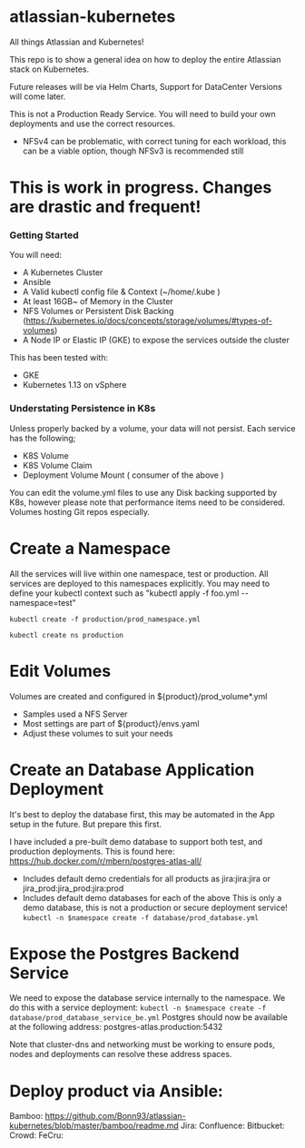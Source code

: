 # atlassian-kubernetes
All things Atlassian and Kubernetes!

This repo is to show a general idea on how to deploy the entire Atlassian stack on Kubernetes.

Future releases will be via Helm Charts, Support for DataCenter Versions will come later.

This is not a Production Ready Service. You will need to build your own deployments and use the correct resources.
* NFSv4 can be problematic, with correct tuning for each workload, this can be a viable option, though NFSv3 is recommended still

# This is work in progress. Changes are drastic and frequent! 

### Getting Started ###
You will need:
* A Kubernetes Cluster
* Ansible
* A Valid kubectl config file & Context (~/home/.kube )
* At least 16GB~ of Memory in the Cluster
* NFS Volumes or Persistent Disk Backing (https://kubernetes.io/docs/concepts/storage/volumes/#types-of-volumes)
* A Node IP or Elastic IP (GKE) to expose the services outside the cluster

This has been tested with:
* GKE
* Kubernetes 1.13 on vSphere

### Understating Persistence in K8s ###
Unless properly backed by a volume, your data will not persist. Each service has the following;
* K8S Volume
* K8S Volume Claim
* Deployment Volume Mount ( consumer of the above )

You can edit the volume.yml files to use any Disk backing supported by K8s, however please note that performance items need to be considered. Volumes hosting Git repos especially.

# Create a Namespace
All the services will live within one namespace, test or production. All services are deployed to this namespaces explicitly.
You may need to define your kubectl context such as "kubectl apply -f foo.yml --namespace=test" 

```kubectl create -f production/prod_namespace.yml```

```kubectl create ns production```

# Edit Volumes
Volumes are created and configured in ${product}/prod_volume*.yml
* Samples used a NFS Server
* Most settings are part of ${product}/envs.yaml
* Adjust these volumes to suit your needs


# Create an Database Application Deployment
It's best to deploy the database first, this may be automated in the App setup in the future. But prepare this first.

I have included a pre-built demo database to support both test, and production deployments. This is found here: https://hub.docker.com/r/mbern/postgres-atlas-all/ 
* Includes default demo credentials for all products as jira:jira:jira or jira_prod:jira_prod:jira:prod
* Includes default demo databases for each of the above
This is only a demo database, this is not a production or secure deployment service!
 ```kubectl -n $namespace create -f database/prod_database.yml```

# Expose the Postgres Backend Service
We need to expose the database service internally to the namespace. We do this with a service deployment:
```kubectl -n $namespace create -f database/prod_database_service_be.yml```
Postgres should now be available at the following address: postgres-atlas.production:5432

Note that cluster-dns and networking must be working to ensure pods, nodes and deployments can resolve these address spaces.


# Deploy product via Ansible:
Bamboo: https://github.com/Bonn93/atlassian-kubernetes/blob/master/bamboo/readme.md
Jira:
Confluence:
Bitbucket:
Crowd:
FeCru:


